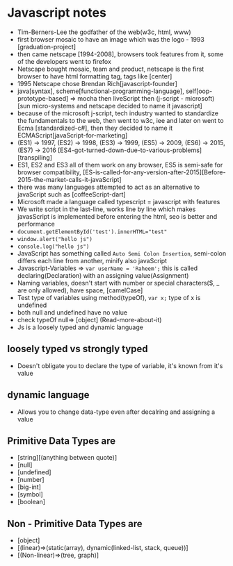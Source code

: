 # Javascript notes

- Tim-Berners-Lee the godfather of the web(w3c, html, www)
- first browser mosaic to have an image which was the logo - 1993 [graduation-project]
- then came netscape [1994-2008], browsers took features from it, some of the developers went to firefox
- Netscape bought mosaic, team and product, netscape is the first browser to have html formatting tag, tags like [center]
- 1995 Netscape chose Brendan Rich[javascript-founder]
- java[syntax], scheme[functional-programming-language], self[oop-prototype-based] => mocha then liveScript then (j-script - microsoft) [sun micro-systems and netscape decided to name it javascript]
- because of the microsoft j-script, tech industry wanted to standardize the fundamentals to the web, then went to w3c, iee and later on went to Ecma [standardized-c#], then they decided to name it ECMAScript[javaScript-for-marketing]
- (ES1) -> 1997, (ES2) -> 1998, (ES3) -> 1999, (ES5) -> 2009, (ES6) -> 2015,  (ES7) -> 2016 [ES4-got-turned-down-due-to-various-problems][transpiling]
- ES1, ES2 and ES3 all of them work on any browser, ES5 is semi-safe for browser compatibility, [ES-is-called-for-any-version-after-2015][Before-2015-the-market-calls-it-javaScript]
- there was many languages attempted to act as an alternative to javaScript such as [coffeeScript-dart]
- Microsoft made a language called typescript = javascript with features
- We write script in the last-line, works line by line which makes javasScript is implemented before entering the html, seo is better and performance
- ```document.getElementById('test').innerHTML="test"```
- ```window.alert("hello js")```
- ```console.log("hello js")```
- JavaScript has something called ```Auto Semi Colon Insertion```, semi-colon differs each line from another, minify also javaScript
- Javascript-Variables => ```var userName = 'Raheem';``` this is called declaring(Declaration) with an assigning value(Assignment)
- Naming variables, doesn't start with number or special characters($, _ are only allowed), have space, [camelCase]
- Test type of variables using method(typeOf), ```var x;``` type of x is undefined
- both null and undefined have no value
- check typeOf null=> [object] (Read-more-about-it)
- Js is a loosely typed and dynamic language

## loosely typed vs strongly typed

- Doesn't obligate you to declare the type of variable, it's known from it's value

## dynamic language

- Allows you to change data-type even after decalring and assigning a value

## Primitive Data Types are

- [string][(anything between quote)]
- [null]
- [undefined]
- [number]
- [big-int]
- [symbol]
- [boolean]

## Non - Primitive Data Types are

- [object]
- [(linear)=>(static(array), dynamic(linked-list, stack, queue))]
- [(Non-linear)=>(tree, graph)]

